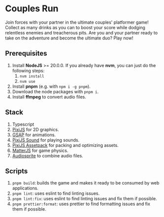 # Couples Run

Join forces with your partner in the ultimate couples' platformer game! Collect as many drinks as you can to boost your score while dodging relentless enemies and treacherous pits. Are you and your partner ready to take on the adventure and become the ultimate duo? Play now!

## Prerequisites

1. Install **NodeJS** >= 20.0.0. If you already have **nvm**, you can just do the following steps:
   1. `nvm install`
   1. `nvm use`
1. Install **pnpm** (e.g. with `npm i -g pnpm`).
1. Download the node packages with `pnpm i`.
1. Install **ffmpeg** to convert audio files.

## Stack

1. Typescript
1. [PixiJS](https://pixijs.com/) for 2D graphics.
1. [GSAP](https://gsap.com/) for animations.
1. [PixiJS Sound](https://pixijs.io/sound/examples/index.html) for playing sounds.
1. [PixiJS Assetpack](https://pixijs.io/assetpack/) for packing and optimizing assets.
1. [MatterJS](https://brm.io/matter-js/) for game physics.
1. [Audiosprite](https://github.com/tonistiigi/audiosprite) to combine audio files.

## Scripts

1. `pnpm build`: builds the game and makes it ready to be consumed by web applications.
1. `pnpm lint`: uses eslint to find linting issues.
1. `pnpm lint:fix`: uses eslint to find linting issues and fix them if possible.
1. `pnpm prettier:format`: uses prettier to find formatting issues and fix them if possible.
